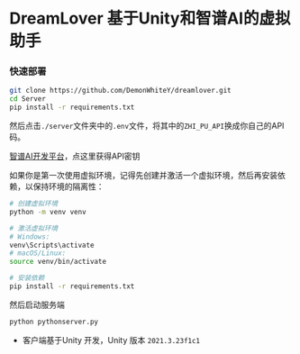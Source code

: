 # DreamLover 基于Unity和智谱AI的虚拟助手

### 快速部署
``` bash
git clone https://github.com/DemonWhiteY/dreamlover.git
cd Server
pip install -r requirements.txt
```

然后点击`./server`文件夹中的`.env`文件，将其中的`ZHI_PU_API`换成你自己的API码。

[智谱AI开发平台](https://bigmodel.cn/)，点这里获得API密钥

如果你是第一次使用虚拟环境，记得先创建并激活一个虚拟环境，然后再安装依赖，以保持环境的隔离性：

```bash
# 创建虚拟环境
python -m venv venv

# 激活虚拟环境
# Windows:
venv\Scripts\activate
# macOS/Linux:
source venv/bin/activate

# 安装依赖
pip install -r requirements.txt

```
然后启动服务端
``` bash
python pythonserver.py
```

- 客户端基于Unity 开发，Unity 版本 `2021.3.23f1c1`
  

